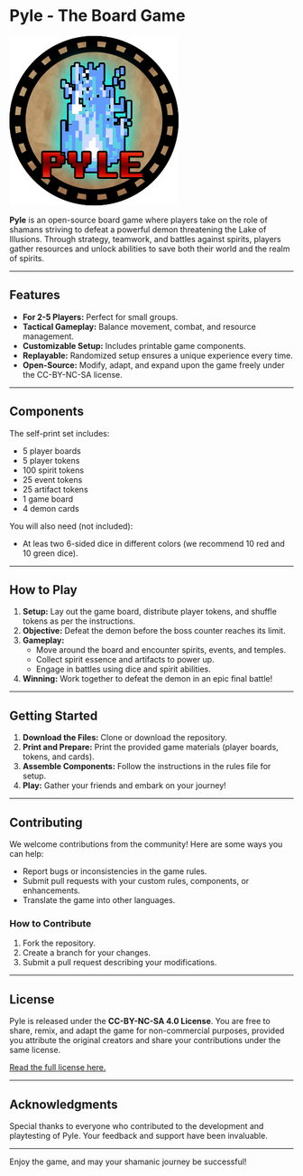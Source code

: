 # Pyle - The Board Game

![Pyle Icon](image/pyle_token.png)

**Pyle** is an open-source board game where players take on the role of shamans striving to defeat a powerful demon threatening the Lake of Illusions. Through strategy, teamwork, and battles against spirits, players gather resources and unlock abilities to save both their world and the realm of spirits.

---

## Features

- **For 2-5 Players:** Perfect for small groups.
- **Tactical Gameplay:** Balance movement, combat, and resource management.
- **Customizable Setup:** Includes printable game components.
- **Replayable:** Randomized setup ensures a unique experience every time.
- **Open-Source:** Modify, adapt, and expand upon the game freely under the CC-BY-NC-SA license.

---

## Components

The self-print set includes:

- 5 player boards
- 5 player tokens
- 100 spirit tokens
- 25 event tokens
- 25 artifact tokens
- 1 game board
- 4 demon cards

You will also need (not included):
- At leas two 6-sided dice in different colors (we recommend 10 red and 10 green dice).

---

## How to Play

1. **Setup:** Lay out the game board, distribute player tokens, and shuffle tokens as per the instructions.
2. **Objective:** Defeat the demon before the boss counter reaches its limit.
3. **Gameplay:**
   - Move around the board and encounter spirits, events, and temples.
   - Collect spirit essence and artifacts to power up.
   - Engage in battles using dice and spirit abilities.
4. **Winning:** Work together to defeat the demon in an epic final battle!

---

## Getting Started

1. **Download the Files:** Clone or download the repository.
2. **Print and Prepare:** Print the provided game materials (player boards, tokens, and cards).
3. **Assemble Components:** Follow the instructions in the rules file for setup.
4. **Play:** Gather your friends and embark on your journey!

---

## Contributing

We welcome contributions from the community! Here are some ways you can help:

- Report bugs or inconsistencies in the game rules.
- Submit pull requests with your custom rules, components, or enhancements.
- Translate the game into other languages.

### How to Contribute

1. Fork the repository.
2. Create a branch for your changes.
3. Submit a pull request describing your modifications.

---

## License

Pyle is released under the **CC-BY-NC-SA 4.0 License**. You are free to share, remix, and adapt the game for non-commercial purposes, provided you attribute the original creators and share your contributions under the same license.

[Read the full license here.](https://creativecommons.org/licenses/by-nc-sa/4.0/)

---

## Acknowledgments

Special thanks to everyone who contributed to the development and playtesting of Pyle. Your feedback and support have been invaluable.

---

Enjoy the game, and may your shamanic journey be successful!
